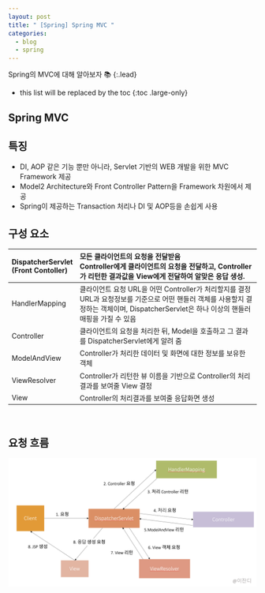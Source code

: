 ```yaml
---
layout: post
title: " [Spring] Spring MVC "
categories:
  - blog
  - spring
---
```


Spring의 MVC에 대해 알아보자 📚
{:.lead}

* this list will be replaced by the toc
{:toc .large-only}

## Spring MVC

## 특징

- DI, AOP 같은 기능 뿐만 아니라, Servlet 기반의 WEB 개발을 위한 MVC Framework 제공
  ​
- Model2 Architecture와 Front Controller Pattern을 Framework 차원에서 제공
  ​
- Spring이 제공하는 Transaction 처리나 DI 및 AOP등을 손쉽게 사용
  ​

## 구성 요소

| DispatcherServlet <br> (Front Contoller) | 모든 클라이언트의 요청을 전달받음 <br> Controller에게 클라이언트의 요청을 전달하고, Controller가 리턴한 결과값을 View에게 전달하여 알맞은 응답 생성.    	|
|:---	|:---	|
| HandlerMapping  	| 클라이언트 요청 URL을 어떤 Controller가 처리할지를 결정  <br> URL과 요청정보를 기준으로 어떤 핸들러 객체를 사용할지 결정하는 객체이며, DispatcherServlet은 하나 이상의 핸들러 매핑을 가질 수 있음  	|
| Controller  	| 클라이언트의 요청을 처리한 뒤, Model을 호출하고 그 결과를 DispatcherServlet에게 알려 줌  	|
| ModelAndView  	| Controller가 처리한 데이터 및 화면에 대한 정보를 보유한 객체  	|
| ViewResolver  	| Controller가 리턴한 뷰 이름을 기반으로 Controller의 처리 결과를 보여줄 View 결정   	|
| View  	|  Controller의 처리결과를 보여줄 응답화면 생성                                         	|

​
## 요청 흐름

![SpringMVC](/assets/img/spring/spring-mvc.png)
